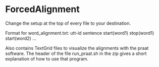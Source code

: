 # ForcedAlignment

Change the setup at the top of every file to your destination.

Format for word_alignment.txt: utt-id sentence start(word1) stop(word1) start(word2) ...

Also contains TextGrid files to visualize the alignments with the praat software. 
The header of the file run_praat.sh in the zip gives a short explanation of how to use that program. 
